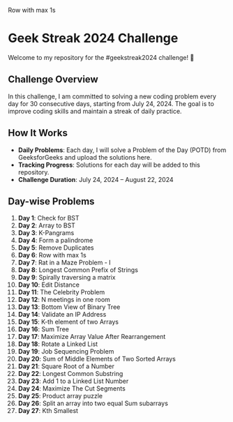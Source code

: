 Row with max 1s
# Geek Streak 2024 Challenge

Welcome to my repository for the #geekstreak2024 challenge! 🚀

## Challenge Overview

In this challenge, I am committed to solving a new coding problem every day for 30 consecutive days, starting from July 24, 2024. The goal is to improve coding skills and maintain a streak of daily practice.

## How It Works

- **Daily Problems**: Each day, I will solve a Problem of the Day (POTD) from GeeksforGeeks and upload the solutions here.
- **Tracking Progress**: Solutions for each day will be added to this repository.
- **Challenge Duration**: July 24, 2024 – August 22, 2024

## Day-wise Problems

1. **Day 1**: Check for BST
2. **Day 2**: Array to BST
3. **Day 3**: K-Pangrams
4. **Day 4**: Form a palindrome
5. **Day 5**: Remove Duplicates
6. **Day 6**: Row with max 1s
7. **Day 7**: Rat in a Maze Problem - I
8. **Day 8**: Longest Common Prefix of Strings
9. **Day 9**: Spirally traversing a matrix
10. **Day 10**: Edit Distance
11. **Day 11**: The Celebrity Problem
12. **Day 12**: N meetings in one room
13. **Day 13**: Bottom View of Binary Tree
14. **Day 14**: Validate an IP Address
15. **Day 15**: K-th element of two Arrays
16. **Day 16**: Sum Tree
17. **Day 17**: Maximize Array Value After Rearrangement
18. **Day 18**: Rotate a Linked List
19. **Day 19**: Job Sequencing Problem
20. **Day 20**: Sum of Middle Elements of Two Sorted Arrays
21. **Day 21**: Square Root of a Number
22. **Day 22**: Longest Common Substring
23. **Day 23**: Add 1 to a Linked List Number
24. **Day 24**: Maximize The Cut Segments
25. **Day 25**: Product array puzzle
26. **Day 26**: Split an array into two equal Sum subarrays
27. **Day 27**: Kth Smallest
